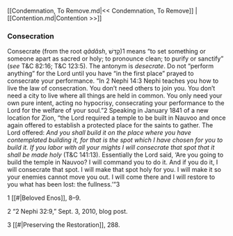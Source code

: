 [[Condemnation, To Remove.md|<< Condemnation, To Remove]]  |  [[Contention.md|Contention >>]]

### Consecration
Consecrate (from the root *qâdâsh*, קָדַשׁ)1 means “to set something or someone apart as sacred or holy; to pronounce clean; to purify or sanctify” (*see* T&C 82:16; T&C 123:5). The antonym is *desecrate*. Do not “perform anything” for the Lord until you have “in the first place” prayed to consecrate your performance. “In 2 Nephi 14:3 Nephi teaches you how to live the law of consecration. You don’t need others to join you. You don’t need a city to live where all things are held in common. You only need your own pure intent, acting no hypocrisy, consecrating your performance to the Lord for the welfare of your soul.”2 Speaking in January 1841 of a new location for Zion, “the Lord required a temple to be built in Nauvoo and once again offered to establish a protected place for the saints to gather. The Lord offered: *And you shall build it on the place where you have contemplated building it, for that is the spot which I have chosen for you to build it. If you labor with all your mights I will consecrate that spot that it shall be made holy* (T&C 141:13). Essentially the Lord said, ‘Are you going to build the temple in Nauvoo? I will command you to do it. And if you do it, I will consecrate that spot. I will make that spot holy for you. I will make it so your enemies cannot move you out. I will come there and I will restore to you what has been lost: the fullness.’”3



1
[[#|Beloved Enos]], 8–9.


2 “2 Nephi 32:9,” Sept. 3, 2010, blog post.


3
[[#|Preserving the Restoration]], 288.